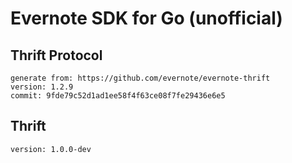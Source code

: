 # Evernote SDK for Go (unofficial)

## Thrift Protocol
    generate from: https://github.com/evernote/evernote-thrift    
    version: 1.2.9    
    commit: 9fde79c52d1ad1ee58f4f63ce08f7fe29436e6e5

## Thrift
    version: 1.0.0-dev

